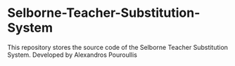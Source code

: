 # Selborne-Teacher-Substitution-System
This repository stores the source code of the Selborne Teacher Substitution System.
Developed by Alexandros Pouroullis
